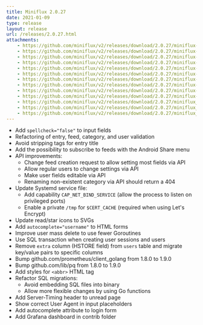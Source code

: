 ```yaml
---
title: Miniflux 2.0.27
date: 2021-01-09
type: release
layout: release
url: /releases/2.0.27.html
attachments:
    - https://github.com/miniflux/v2/releases/download/2.0.27/miniflux-darwin-amd64
    - https://github.com/miniflux/v2/releases/download/2.0.27/miniflux-freebsd-amd64
    - https://github.com/miniflux/v2/releases/download/2.0.27/miniflux-linux-amd64
    - https://github.com/miniflux/v2/releases/download/2.0.27/miniflux-linux-arm64
    - https://github.com/miniflux/v2/releases/download/2.0.27/miniflux-linux-armv5
    - https://github.com/miniflux/v2/releases/download/2.0.27/miniflux-linux-armv6
    - https://github.com/miniflux/v2/releases/download/2.0.27/miniflux-linux-armv7
    - https://github.com/miniflux/v2/releases/download/2.0.27/miniflux-openbsd-amd64
    - https://github.com/miniflux/v2/releases/download/2.0.27/miniflux-windows-amd64
    - https://github.com/miniflux/v2/releases/download/2.0.27/miniflux-2.0.27-1.0.x86_64.rpm
    - https://github.com/miniflux/v2/releases/download/2.0.27/miniflux_2.0.27_amd64.deb
    - https://github.com/miniflux/v2/releases/download/2.0.27/miniflux_2.0.27_arm64.deb
    - https://github.com/miniflux/v2/releases/download/2.0.27/miniflux_2.0.27_armhf.deb
---
```


* Add `spellcheck="false"` to input fields
* Refactoring of entry, feed, category, and user validation
* Avoid stripping tags for entry title
* Add the possibility to subscribe to feeds with the Android Share menu
* API improvements:
    - Change feed creation request to allow setting most fields via API
    - Allow regular users to change settings via API
    - Make user fields editable via API
    - Renaming non-existent category via API should return a 404
* Update Systemd service file:
    - Add capability `CAP_NET_BIND_SERVICE` (allow the process to listen on privileged ports)
    - Enable a private `/tmp` for `$CERT_CACHE` (required when using Let's Encrypt)
* Update read/star icons to SVGs
* Add `autocomplete="username"` to HTML forms
* Improve user mass delete to use fewer Goroutines
* Use SQL transaction when creating user sessions and users
* Remove `extra` column (HSTORE field) from `users` table and migrate key/value pairs to specific columns
* Bump github.com/prometheus/client_golang from 1.8.0 to 1.9.0
* Bump github.com/lib/pq from 1.8.0 to 1.9.0
* Add styles for `<abbr>` HTML tag
* Refactor SQL migrations:
    - Avoid embedding SQL files into binary
    - Allow more flexible changes by using Go functions
* Add Server-Timing header to unread page
* Show correct User Agent in input placeholders
* Add autocomplete attribute to login form
* Add Grafana dashboard in contrib folder
